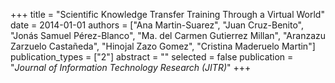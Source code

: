 +++
title = "Scientific Knowledge Transfer Training Through a Virtual World"
date = 2014-01-01
authors = ["Ana Martin-Suarez", "Juan Cruz-Benito", "Jonás Samuel Pérez-Blanco", "Ma. del Carmen Gutierrez Millan", "Aranzazu Zarzuelo Castañeda", "Hinojal Zazo Gomez", "Cristina Maderuelo Martin"]
publication_types = ["2"]
abstract = ""
selected = false
publication = "*Journal of Information Technology Research (JITR)*"
+++
